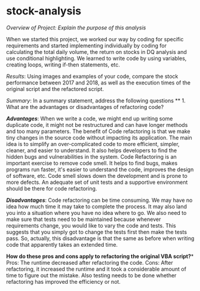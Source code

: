 # stock-analysis
*Overview of Project: Explain the purpose of this analysis*

When we started this project, we worked our way by coding for specific requirements and started implementing individually by coding for calculating the total daily volume, the return on stocks in DQ analysis and use conditional highlighting. We learned to write code by using variables, creating loops, writing if-then statements, etc. 

*Results*: Using images and examples of your code, compare the stock performance between 2017 and 2018, as well as the execution times of the original script and the refactored script.

*Summary*: In a summary statement, address the following questions
** 1. What are the advantages or disadvantages of refactoring code?

***Advantages***:
When we write a code, we might end up writing some duplicate code, it might not be restructured and can have longer methods and too many parameters. 
The benefit of Code refactoring is that we make tiny changes in the source code without impacting its application. The main idea is to simplify an over-complicated code to more efficient, simpler, cleaner, and easier to understand. It also helps developers to find the hidden bugs and vulnerabilities in the system. 
Code Refactoring is an important exercise to remove code smell. It helps to find bugs, makes programs run faster, it's easier to understand the code, improves the design of software, etc. Code smell slows down the development and is prone to more defects. An adequate set of unit tests and a supportive environment should be there for code refactoring.

***Disadvantages***:
Code refactoring can be time consuming. We may have no idea how much time it may take to complete the process. It may also land you into a situation where you have no idea where to go.
We also need to make sure that tests need to be maintained because whenever requirements change, you would like to vary the code and tests. This suggests that you simply got to change the tests first then make the tests pass. So, actually, this disadvantage is that the same as before when writing code that apparently takes an extended time.

**How do these pros and cons apply to refactoring the original VBA script?***
Pros: The runtime decreased after refactoring the code. 
Cons: After refactoring, it increased the runtime and it took a considerable amount of time to figure out the mistake. Also testing needs to be done whether refactoring has improved the efficiency or not. 


